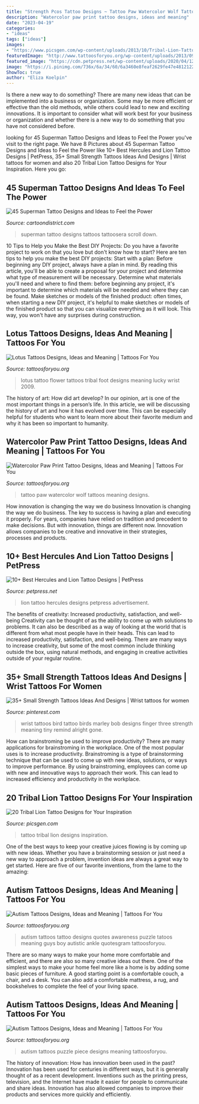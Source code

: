 ```yaml
---
title: "Strength Pcos Tattoo Designs ~ Tattoo Paw Watercolor Wolf Tattoos Meaning Designs"
description: "Watercolor paw print tattoo designs, ideas and meaning"
date: "2023-04-19"
categories:
- "ideas"
tags: ["ideas"]
images:
- "https://www.picsgen.com/wp-content/uploads/2013/10/Tribal-Lion-Tattoo-5.jpg"
featuredImage: "http://www.tattoosforyou.org/wp-content/uploads/2013/09/Lucky-Lotus-Tattoo.jpg"
featured_image: "https://cdn.petpress.net/wp-content/uploads/2020/04/12003029/hercules-lion-tattoo-scaled.jpg"
image: "https://i.pinimg.com/736x/6a/34/60/6a3460e8feaf2629fe47e4812122ba45.jpg"
ShowToc: true
author: "Eliza Koelpin"
---
```



Is there a new way to do something?
There are many new ideas that can be implemented into a business or organization. Some may be more efficient or effective than the old methods, while others could lead to new and exciting innovations. It is important to consider what will work best for your business or organization and whether there is a new way to do something that you have not considered before.

	

		
looking for 45 Superman Tattoo Designs and Ideas to Feel the Power you've visit to the right page. We have 8 Pictures about 45 Superman Tattoo Designs and Ideas to Feel the Power like 10+ Best Hercules and Lion Tattoo Designs | PetPress, 35+ Small Strength Tattoos Ideas And Designs | Wrist tattoos for women and also 20 Tribal Lion Tattoo Designs for Your Inspiration. Here you go:
		
    
## 45 Superman Tattoo Designs And Ideas To Feel The Power

<img loading=lazy src="http://www.cartoondistrict.com/wp-content/uploads/2016/10/Superman-Tattoo-Designs-and-Ideas3.jpg" onerror="this.onerror=null;this.src='https://tse4.mm.bing.net/th?id=OIP.7u-866vq-PU_eNwJOS1OhgHaJ3&amp;pid=15.1';" alt="45 Superman Tattoo Designs and Ideas to Feel the Power">

_Source: cartoondistrict.com_

>superman tattoo designs tattoos tattoosera scroll down. 

	

10 Tips to Help you Make the Best DIY Projects:
Do you have a favorite project to work on that you love but don't know how to start? Here are ten tips to help you make the best DIY projects: 
Start with a plan: Before beginning any DIY project, always have a plan in mind. By reading this article, you'll be able to create a proposal for your project and determine what type of measurement will be necessary. Determine what materials you'll need and where to find them: before beginning any project, it's important to determine which materials will be needed and where they can be found. Make sketches or models of the finished product: often times, when starting a new DIY project, it's helpful to make sketches or models of the finished product so that you can visualize everything as it will look. This way, you won't have any surprises during construction.

    
## Lotus Tattoos Designs, Ideas And Meaning | Tattoos For You

<img loading=lazy src="http://www.tattoosforyou.org/wp-content/uploads/2013/09/Lucky-Lotus-Tattoo.jpg" onerror="this.onerror=null;this.src='https://tse1.mm.bing.net/th?id=OIP.BDWIg-wjM0jsAmiWXMn1dwHaJ4&amp;pid=15.1';" alt="Lotus Tattoos Designs, Ideas and Meaning | Tattoos For You">

_Source: tattoosforyou.org_

>lotus tattoo flower tattoos tribal foot designs meaning lucky wrist 2009. 

	

The history of art: How did art develop?
In our opinion, art is one of the most important things in a person’s life. In this article, we will be discussing the history of art and how it has evolved over time. This can be especially helpful for students who want to learn more about their favorite medium and why it has been so important to humanity.

    
## Watercolor Paw Print Tattoo Designs, Ideas And Meaning | Tattoos For You

<img loading=lazy src="https://www.tattoosforyou.org/wp-content/uploads/2017/05/Watercolor-Wolf-Paw-Print-Tattoo.jpg" onerror="this.onerror=null;this.src='https://tse1.mm.bing.net/th?id=OIP.-dBzQuT8SQhOhx_VIrEIIgAAAA&amp;pid=15.1';" alt="Watercolor Paw Print Tattoo Designs, Ideas and Meaning | Tattoos For You">

_Source: tattoosforyou.org_

>tattoo paw watercolor wolf tattoos meaning designs. 

	

How innovation is changing the way we do business
Innovation is changing the way we do business. The key to success is having a plan and executing it properly. For years, companies have relied on tradition and precedent to make decisions. But with innovation, things are different now. Innovation allows companies to be creative and innovative in their strategies, processes and products.

    
## 10+ Best Hercules And Lion Tattoo Designs | PetPress

<img loading=lazy src="https://cdn.petpress.net/wp-content/uploads/2020/04/12003029/hercules-lion-tattoo-scaled.jpg" onerror="this.onerror=null;this.src='https://tse1.mm.bing.net/th?id=OIP.FjZ2KTODUcuiNwxuDgNI6QHaLG&amp;pid=15.1';" alt="10+ Best Hercules and Lion Tattoo Designs | PetPress">

_Source: petpress.net_

>lion tattoo hercules designs petpress advertisement. 

	

The benefits of creativity: Increased productivity, satisfaction, and well-being
Creativity can be thought of as the ability to come up with solutions to problems. It can also be described as a way of looking at the world that is different from what most people have in their heads. This can lead to increased productivity, satisfaction, and well-being. There are many ways to increase creativity, but some of the most common include thinking outside the box, using natural methods, and engaging in creative activities outside of your regular routine.

    
## 35+ Small Strength Tattoos Ideas And Designs | Wrist Tattoos For Women

<img loading=lazy src="https://i.pinimg.com/736x/6a/34/60/6a3460e8feaf2629fe47e4812122ba45.jpg" onerror="this.onerror=null;this.src='https://tse3.mm.bing.net/th?id=OIP.AijOISa60-6TfHjxRKo3PwHaJ3&amp;pid=15.1';" alt="35+ Small Strength Tattoos Ideas And Designs | Wrist tattoos for women">

_Source: pinterest.com_

>wrist tattoos bird tattoo birds marley bob designs finger three strength meaning tiny remind alright gone. 

	

How can brainstroming be used to improve productivity?
There are many applications for brainstroming in the workplace. One of the most popular uses is to increase productivity. Brainstroming is a type of brainstorming technique that can be used to come up with new ideas, solutions, or ways to improve performance. By using brainstroming, employees can come up with new and innovative ways to approach their work. This can lead to increased efficiency and productivity in the workplace.

    
## 20 Tribal Lion Tattoo Designs For Your Inspiration

<img loading=lazy src="https://www.picsgen.com/wp-content/uploads/2013/10/Tribal-Lion-Tattoo-5.jpg" onerror="this.onerror=null;this.src='https://tse1.mm.bing.net/th?id=OIP.DiGiJUS-_Xye4zvRcgvPegHaLA&amp;pid=15.1';" alt="20 Tribal Lion Tattoo Designs for Your Inspiration">

_Source: picsgen.com_

>tattoo tribal lion designs inspiration. 

	

One of the best ways to keep your creative juices flowing is by coming up with new ideas. Whether you have a brainstorming session or just need a new way to approach a problem, invention ideas are always a great way to get started. Here are five of our favorite inventions, from the lame to the amazing: 

    
## Autism Tattoos Designs, Ideas And Meaning | Tattoos For You

<img loading=lazy src="https://www.tattoosforyou.org/wp-content/uploads/2013/11/Autism-Tattoos.jpg" onerror="this.onerror=null;this.src='https://tse3.mm.bing.net/th?id=OIP.f8bv48fVd8v2l8yvrlMBQwHaJ4&amp;pid=15.1';" alt="Autism Tattoos Designs, Ideas and Meaning | Tattoos For You">

_Source: tattoosforyou.org_

>autism tattoos tattoo designs quotes awareness puzzle tatoos meaning guys boy autistic ankle quotesgram tattoosforyou. 

	

There are so many ways to make your home more comfortable and efficient, and there are also so many creative ideas out there. One of the simplest ways to make your home feel more like a home is by adding some basic pieces of furniture. A good starting point is a comfortable couch, a chair, and a desk. You can also add a comfortable mattress, a rug, and bookshelves to complete the feel of your living space.

    
## Autism Tattoos Designs, Ideas And Meaning | Tattoos For You

<img loading=lazy src="https://www.tattoosforyou.org/wp-content/uploads/2013/11/Autism-Puzzle-Piece-Tattoos.jpg" onerror="this.onerror=null;this.src='https://tse2.mm.bing.net/th?id=OIP.FSbQfXVC7E9at4GASfkJGgHaJ4&amp;pid=15.1';" alt="Autism Tattoos Designs, Ideas and Meaning | Tattoos For You">

_Source: tattoosforyou.org_

>autism tattoos puzzle piece designs meaning tattoosforyou. 

	

The history of innovation: How has innovation been used in the past?
Innovation has been used for centuries in different ways, but it is generally thought of as a recent development. Inventions such as the printing press, television, and the Internet have made it easier for people to communicate and share ideas. Innovation has also allowed companies to improve their products and services more quickly and efficiently.

